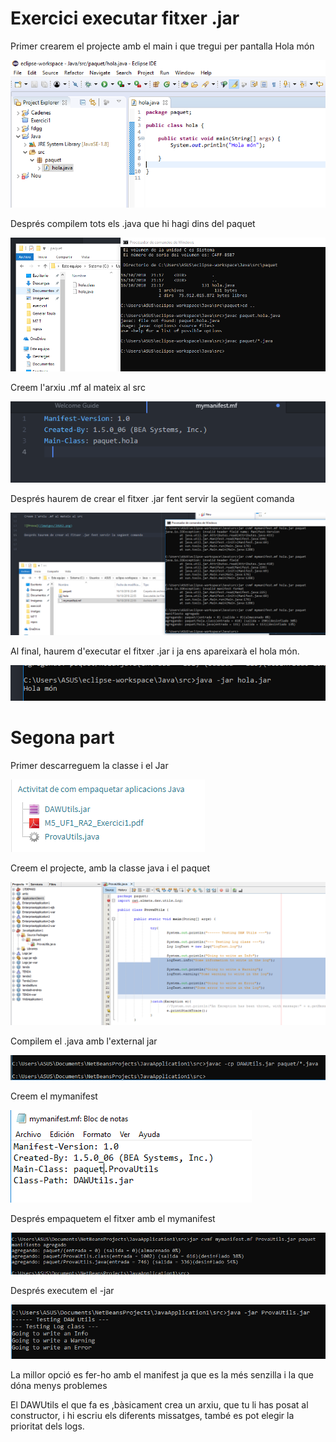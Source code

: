 # Exercici executar fitxer .jar

Primer crearem el projecte amb el main i que tregui per pantalla Hola món

![Prova](/imatges/JAVA1.png)

Després compilem tots els .java que hi hagi dins del paquet

![Prova](/imatges/JAVA2.PNG)

Creem l'arxiu .mf al mateix al src

![Prova](/imatges/JAVA3.PNG)

Després haurem de crear el fitxer .jar fent servir la següent comanda

![Prova](/imatges/JAVA4.png)

Al final, haurem d'executar el fitxer .jar i ja ens apareixarà el hola món.

![Prova](/imatges/JAVA5.PNG)


# Segona part

Primer descarreguem la classe i el Jar

![](/imatges/JAVA6.PNG)

Creem el projecte, amb la classe java i el paquet

![](/imatges/JAVA7.PNG)

Compilem el .java amb l'external jar

![](/imatges/JAVA8.PNG)

Creem el mymanifest

![](/imatges/JAVA10.PNG)

Després empaquetem el fitxer amb el mymanifest

![](/imatges/JAVA9.PNG)

Després executem el -jar

![](/imatges/JAVA11.PNG)

La millor opció es fer-ho amb el manifest ja que es la més senzilla i la que dóna menys problemes

El DAWUtils el que fa es ,bàsicament crea un arxiu, que tu li has posat al constructor, i hi escriu els diferents missatges, també es pot elegir la prioritat dels logs.
